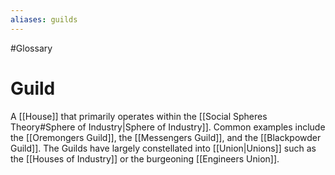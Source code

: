 ```yaml
---
aliases: guilds
---
```

#Glossary 
# Guild

A [[House]] that primarily operates within the [[Social Spheres Theory#Sphere of Industry|Sphere of Industry]]. Common examples include the [[Oremongers Guild]], the [[Messengers Guild]], and the [[Blackpowder Guild]]. The Guilds have largely constellated into [[Union|Unions]] such as the [[Houses of Industry]] or the burgeoning [[Engineers Union]].